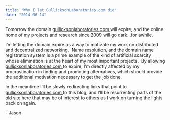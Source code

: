 ```yaml
---
title: "Why I let GullicksonLaboratories.com die"
date: "2014-06-14"
---
```


<div class="content">
<p>Tomorrow the domain <a href="http://gullicksonlaboratories.com" target="_blank"> gullicksonlaboratories.com
</a> will expire, and the online home of my
projects and research since 2009 will go dark…for awhile.</p>
<p>I’m letting the domain expire as a way to motivate my work on distributed and
decentralized networking.  Name resolution, and the domain name registration
system is a prime example of the kind of artificial scarcity whose elimination
is at the heart of my most important projects.  By allowing <a href="http://gullicksonlaboratories.com" target="_blank">
gullicksonlaboratories.com </a> to expire, I’m
directly affected by my procrastination in finding and promoting alternatives,
which should provide the additional motivation necessary to get the job done.</p>
<p>In the meantime I’ll be slowly redirecting links that point to <a href="http://gullicksonlaboratories.com" target="_blank">
gullicksonlaboratories.com </a> to this blog,
and I’ll be resurrecting parts of the old site here that may be of interest to
others as I work on turning the lights back on again.</p>
<p>- Jason</p>
</div>
